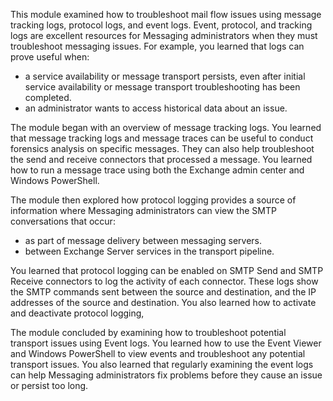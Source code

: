 This module examined how to troubleshoot mail flow issues using message tracking logs, protocol logs, and event logs. Event, protocol, and tracking logs are excellent resources for Messaging administrators when they must troubleshoot messaging issues. For example, you learned that logs can prove useful when:

 -  a service availability or message transport persists, even after initial service availability or message transport troubleshooting has been completed.
 -  an administrator wants to access historical data about an issue.

The module began with an overview of message tracking logs. You learned that message tracking logs and message traces can be useful to conduct forensics analysis on specific messages. They can also help troubleshoot the send and receive connectors that processed a message. You learned how to run a message trace using both the Exchange admin center and Windows PowerShell.

The module then explored how protocol logging provides a source of information where Messaging administrators can view the SMTP conversations that occur:

 -  as part of message delivery between messaging servers.
 -  between Exchange Server services in the transport pipeline.

You learned that protocol logging can be enabled on SMTP Send and SMTP Receive connectors to log the activity of each connector. These logs show the SMTP commands sent between the source and destination, and the IP addresses of the source and destination. You also learned how to activate and deactivate protocol logging,

The module concluded by examining how to troubleshoot potential transport issues using Event logs. You learned how to use the Event Viewer and Windows PowerShell to view events and troubleshoot any potential transport issues. You also learned that regularly examining the event logs can help Messaging administrators fix problems before they cause an issue or persist too long.

